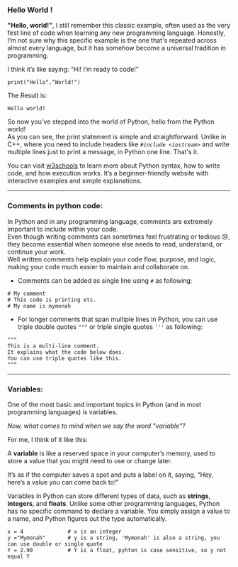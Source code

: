 ### Hello World !

**"Hello, world!"**, I still remember this classic example, often used as the very first line of code when learning any new programming language.
Honestly, I’m not sure why this specific example is the one that's repeated across almost every language, but it has somehow become a universal tradition in programming.

I think it’s like saying: “Hi! I’m ready to code!”

```
print("Hello","World!")
```
The Result is: 

```
Hello world!
```

So now you've stepped into the world of Python, hello from the Python world!</br>
As you can see, the print statement is simple and straightforward.
Unlike in C++, where you need to include headers like *`#include <iostream>`* and write multiple lines just to print a message, in Python one line. That's it.

You can visit [w3schools](https://www.w3schools.com/python/python_syntax.asp) to learn more about Python syntax, how to write code, and how execution works.
It’s a beginner-friendly website with interactive examples and simple explanations.

---
### Comments in python code:
In Python and in any programming language, comments are extremely important to include within your code.</br>
Even though writing comments can sometimes feel frustrating or tedious :disappointed:, they become essential when someone else needs to read, understand, or continue your work.</br>
Well written comments help explain your code flow, purpose, and logic, making your code much easier to maintain and collaborate on.</br>

- Comments can be added as single line using `#` as following:

```
# My comment
# This code is printing etc.
# My name is mymonah 
```
- For longer comments that span multiple lines in Python, you can use triple double quotes `"""` or triple single quotes `'''` as following:

```
"""
This is a multi-line comment.
It explains what the code below does.
You can use triple quotes like this.
"""
```

--- 
### Variables:
One of the most basic and important topics in Python (and in most programming languages) is variables.</br>

*Now, what comes to mind when we say the word "variable"?*

For me, I think of it like this:

A **variable** is like a reserved space in your computer’s memory, used to store a value that you might need to use or change later.

It’s as if the computer saves a spot and puts a label on it, saying, “Hey, here’s a value you can come back to!”


Variables in Python can store different types of data, such as **strings**, **integers**, and **floats**. Unlike some other programming languages, Python has no specific command to declare a variable. You simply assign a value to a name, and Python figures out the type automatically.

```
x = 4              # x is an integer
y ="Mymonah"       # y is a string, 'Mymonah' is also a string, you can use double or single quote
Y = 2.90           # Y is a float, pyhton is case sensitive, so y not equal Y
```
